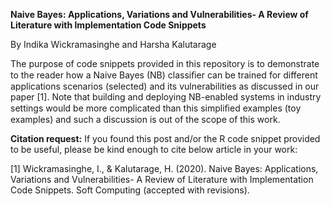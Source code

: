 **Naive Bayes: Applications, Variations and Vulnerabilities- A Review of Literature with Implementation Code Snippets**

By Indika Wickramasinghe and Harsha Kalutarage

The purpose of code snippets provided in this repository is to demonstrate to the reader how a Naive Bayes (NB) classiﬁer can be trained for different applications scenarios (selected) and its vulnerabilities as discussed in our paper [1]. Note that building and deploying NB-enabled systems in industry settings would be more complicated than this simpliﬁed examples (toy examples) and such a discussion is out of the scope of this work.

**Citation request:**
If you found this post and/or the R code snippet provided to be useful, please be kind enough to cite below article in your work:

[1] Wickramasinghe, I., & Kalutarage, H. (2020). Naive Bayes: Applications, Variations and Vulnerabilities- A Review of Literature with Implementation Code Snippets. Soft Computing (accepted with revisions).
